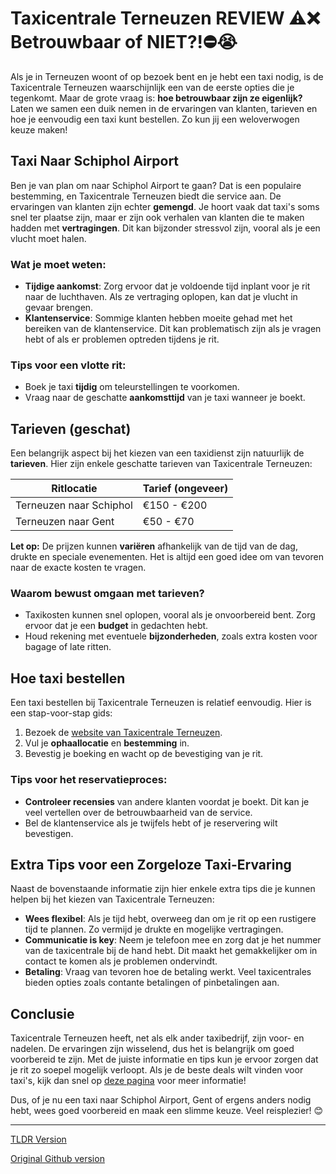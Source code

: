 # Taxicentrale Terneuzen REVIEW ⚠️❌ Betrouwbaar of NIET?!⛔️😭

Als je in Terneuzen woont of op bezoek bent en je hebt een taxi nodig, is de Taxicentrale Terneuzen waarschijnlijk een van de eerste opties die je tegenkomt. Maar de grote vraag is: **hoe betrouwbaar zijn ze eigenlijk?** Laten we samen een duik nemen in de ervaringen van klanten, tarieven en hoe je eenvoudig een taxi kunt bestellen. Zo kun jij een weloverwogen keuze maken!

## Taxi Naar Schiphol Airport

Ben je van plan om naar Schiphol Airport te gaan? Dat is een populaire bestemming, en Taxicentrale Terneuzen biedt die service aan. De ervaringen van klanten zijn echter **gemengd**. Je hoort vaak dat taxi's soms snel ter plaatse zijn, maar er zijn ook verhalen van klanten die te maken hadden met **vertragingen**. Dit kan bijzonder stressvol zijn, vooral als je een vlucht moet halen.

### Wat je moet weten:

- **Tijdige aankomst**: Zorg ervoor dat je voldoende tijd inplant voor je rit naar de luchthaven. Als ze vertraging oplopen, kan dat je vlucht in gevaar brengen.
- **Klantenservice**: Sommige klanten hebben moeite gehad met het bereiken van de klantenservice. Dit kan problematisch zijn als je vragen hebt of als er problemen optreden tijdens je rit.

### Tips voor een vlotte rit:

- Boek je taxi **tijdig** om teleurstellingen te voorkomen.
- Vraag naar de geschatte **aankomsttijd** van je taxi wanneer je boekt.

## Tarieven (geschat)

Een belangrijk aspect bij het kiezen van een taxidienst zijn natuurlijk de **tarieven**. Hier zijn enkele geschatte tarieven van Taxicentrale Terneuzen:

| Ritlocatie                  | Tarief (ongeveer) |
|-----------------------------|------------------|
| Terneuzen naar Schiphol     | €150 - €200      |
| Terneuzen naar Gent         | €50 - €70        |

**Let op:** De prijzen kunnen **variëren** afhankelijk van de tijd van de dag, drukte en speciale evenementen. Het is altijd een goed idee om van tevoren naar de exacte kosten te vragen.

### Waarom bewust omgaan met tarieven?

- Taxikosten kunnen snel oplopen, vooral als je onvoorbereid bent. Zorg ervoor dat je een **budget** in gedachten hebt.
- Houd rekening met eventuele **bijzonderheden**, zoals extra kosten voor bagage of late ritten.

## Hoe taxi bestellen

Een taxi bestellen bij Taxicentrale Terneuzen is relatief eenvoudig. Hier is een stap-voor-stap gids:

1. Bezoek de [website van Taxicentrale Terneuzen](https://132.nl/SnelTaxi).
2. Vul je **ophaallocatie** en **bestemming** in.
3. Bevestig je boeking en wacht op de bevestiging van je rit.

### Tips voor het reservatieproces:

- **Controleer recensies** van andere klanten voordat je boekt. Dit kan je veel vertellen over de betrouwbaarheid van de service.
- Bel de klantenservice als je twijfels hebt of je reservering wilt bevestigen.

## Extra Tips voor een Zorgeloze Taxi-Ervaring

Naast de bovenstaande informatie zijn hier enkele extra tips die je kunnen helpen bij het kiezen van Taxicentrale Terneuzen:

- **Wees flexibel**: Als je tijd hebt, overweeg dan om je rit op een rustigere tijd te plannen. Zo vermijd je drukte en mogelijke vertragingen.
- **Communicatie is key**: Neem je telefoon mee en zorg dat je het nummer van de taxicentrale bij de hand hebt. Dit maakt het gemakkelijker om in contact te komen als je problemen ondervindt.
- **Betaling**: Vraag van tevoren hoe de betaling werkt. Veel taxicentrales bieden opties zoals contante betalingen of pinbetalingen aan.

## Conclusie

Taxicentrale Terneuzen heeft, net als elk ander taxibedrijf, zijn voor- en nadelen. De ervaringen zijn wisselend, dus het is belangrijk om goed voorbereid te zijn. Met de juiste informatie en tips kun je ervoor zorgen dat je rit zo soepel mogelijk verloopt. Als je de beste deals wilt vinden voor taxi's, kijk dan snel op [deze pagina](https://132.nl/SnelTaxi) voor meer informatie!

Dus, of je nu een taxi naar Schiphol Airport, Gent of ergens anders nodig hebt, wees goed voorbereid en maak een slimme keuze. Veel reisplezier! 😊

---
[TLDR Version](https://gist.github.com/jansensebastian/ff1bb803f59c6b90f1299673969ccfc0)

[Original Github version](https://github.com/jansensebastian/taxicentrale-terneuzen-review-betrouwbaar-of-niet#readme)
